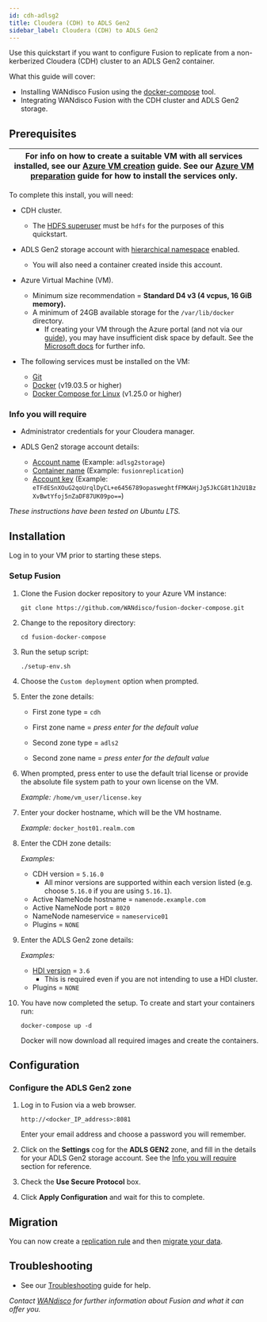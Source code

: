 ```yaml
---
id: cdh-adlsg2
title: Cloudera (CDH) to ADLS Gen2
sidebar_label: Cloudera (CDH) to ADLS Gen2
---
```


Use this quickstart if you want to configure Fusion to replicate from a non-kerberized Cloudera (CDH) cluster to an ADLS Gen2 container.

What this guide will cover:

- Installing WANdisco Fusion using the [docker-compose](https://docs.docker.com/compose/) tool.
- Integrating WANdisco Fusion with the CDH cluster and ADLS Gen2 storage.

## Prerequisites

|For info on how to create a suitable VM with all services installed, see our [Azure VM creation](../preparation/azure_vm_creation.md) guide. See our [Azure VM preparation](../preparation/azure_vm_prep.md) guide for how to install the services only.|
|---|

To complete this install, you will need:

* CDH cluster.
  * The [HDFS superuser](https://hadoop.apache.org/docs/current/hadoop-project-dist/hadoop-hdfs/HdfsPermissionsGuide.html#The_Super-User) must be `hdfs` for the purposes of this quickstart.
* ADLS Gen2 storage account with [hierarchical namespace](https://docs.microsoft.com/en-us/azure/storage/blobs/data-lake-storage-namespace) enabled.
  * You will also need a container created inside this account.
* Azure Virtual Machine (VM).
  * Minimum size recommendation = **Standard D4 v3 (4 vcpus, 16 GiB memory).**
  * A minimum of 24GB available storage for the `/var/lib/docker` directory.
    * If creating your VM through the Azure portal (and not via our [guide](../preparation/azure_vm_creation.md)), you may have insufficient disk space by default. See the [Microsoft docs](https://docs.microsoft.com/en-us/azure/virtual-machines/windows/expand-os-disk) for further info.

* The following services must be installed on the VM:  
  * [Git](https://git-scm.com/book/en/v2/Getting-Started-Installing-Git)
  * [Docker](https://docs.docker.com/install/) (v19.03.5 or higher)
  * [Docker Compose for Linux](https://docs.docker.com/compose/install/#install-compose) (v1.25.0 or higher)

### Info you will require

* Administrator credentials for your Cloudera manager.

* ADLS Gen2 storage account details:

  * [Account name](https://docs.microsoft.com/en-us/azure/storage/common/storage-account-create?tabs=azure-portal#create-a-storage-account) (Example: `adlsg2storage`)
  * [Container name](https://docs.microsoft.com/en-us/azure/storage/blobs/storage-quickstart-blobs-portal#create-a-container) (Example: `fusionreplication`)
  * [Account key](https://docs.microsoft.com/en-us/azure/storage/common/storage-account-keys-manage#view-access-keys-and-connection-string) (Example: `eTFdESnXOuG2qoUrqlDyCL+e6456789opasweghtfFMKAHjJg5JkCG8t1h2U1BzXvBwtYfoj5nZaDF87UK09po==`)

_These instructions have been tested on Ubuntu LTS._

## Installation

Log in to your VM prior to starting these steps.

### Setup Fusion

1. Clone the Fusion docker repository to your Azure VM instance:

   `git clone https://github.com/WANdisco/fusion-docker-compose.git`

1. Change to the repository directory:

   `cd fusion-docker-compose`

1. Run the setup script:

   `./setup-env.sh`

1. Choose the `Custom deployment` option when prompted.

1. Enter the zone details:

   * First zone type = `cdh`
   * First zone name = _press enter for the default value_

   * Second zone type = `adls2`
   * Second zone name = _press enter for the default value_

1. When prompted, press enter to use the default trial license or provide the absolute file system path to your own license on the VM.

   _Example:_  `/home/vm_user/license.key`

1. Enter your docker hostname, which will be the VM hostname.

   _Example:_  `docker_host01.realm.com`

1. Enter the CDH zone details:

   _Examples:_

   * CDH version = `5.16.0`
     * All minor versions are supported within each version listed (e.g. choose `5.16.0` if you are using `5.16.1`).
   * Active NameNode hostname = `namenode.example.com`
   * Active NameNode port = `8020`
   * NameNode nameservice = `nameservice01`
   * Plugins = `NONE`

1. Enter the ADLS Gen2 zone details:

   _Examples:_

   * [HDI version](https://docs.microsoft.com/en-us/azure/hdinsight/hdinsight-component-versioning) = `3.6`
     * This is required even if you are not intending to use a HDI cluster.
   * Plugins = `NONE`

1. You have now completed the setup. To create and start your containers run:

   `docker-compose up -d`

   Docker will now download all required images and create the containers.

## Configuration

### Configure the ADLS Gen2 zone

1. Log in to Fusion via a web browser.

   `http://<docker_IP_address>:8081`

   Enter your email address and choose a password you will remember.

1. Click on the **Settings** cog for the **ADLS GEN2** zone, and fill in the details for your ADLS Gen2 storage account. See the [Info you will require](#info-you-will-require) section for reference.

1. Check the **Use Secure Protocol** box.

1. Click **Apply Configuration** and wait for this to complete.

## Migration

You can now create a [replication rule](../operation/create-rule.md) and then [migrate your data](../operation/migration.md).

## Troubleshooting

* See our [Troubleshooting](../troubleshooting/general_troubleshooting.md) guide for help.

_Contact [WANdisco](https://wandisco.com/contact) for further information about Fusion and what it can offer you._
